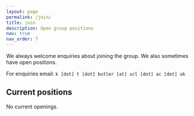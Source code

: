 ```yaml
---
layout: page
permalink: /join/
title: join
description: Open group positions
nav: true
nav_order: 7
---
```


We always welcome enquiries about joining the group. We also sometimes have open positions.

For enquiries email: `k [dot] t [dot] butler [at] ucl [dot] ac [dot] uk`

## Current positions

No current openings.
